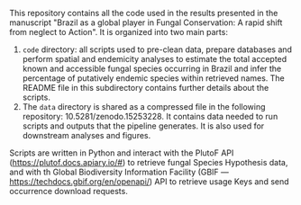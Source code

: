 This repository contains all the code used in the results presented in the manuscript "Brazil as a global player in Fungal Conservation: A rapid shift from neglect to Action". It is organized into two main parts:

1. `code` directory: all scripts used to pre-clean data, prepare databases and perform spatial and endemicity analyses to estimate the total accepted known and accessible fungal species occurring in Brazil and infer the percentage of putatively endemic species within retrieved names. The README file in this subdirectory contains further details about the scripts.
2. The `data` directory is shared as a compressed file in the following repository: 10.5281/zenodo.15253228. It contains data needed to run scripts and outputs that the pipeline generates. It is also used for downstream analyses and figures.

Scripts are written in Python and interact with the PlutoF API (https://plutof.docs.apiary.io/#) to retrieve fungal Species Hypothesis data, and with th Global Biodiversity Information Facility (GBIF —https://techdocs.gbif.org/en/openapi/) API to retrieve usage Keys and send occurrence download requests.
